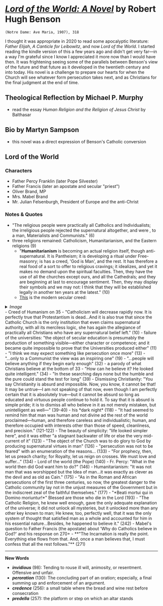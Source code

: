 # [*Lord of the World: A Novel*](https://www.amazon.com/Lord-World-Robert-Hugh-Benson/dp/0870612980/ref=sr_1_3?dchild=1&keywords=lord+of+the+world&qid=1606492849&sr=8-3) by Robert Hugh Benson

`(Notre Dame: Ave Maria, 1907), 318`

I thought it was appropriate in 2020 to read some apocalyptic literature: *Father Elijah*, *A Canticle for Leibowitz*, and now *Lord of the World*. I started reading the kindle version of this a few years ago and didn't get very far—in a way I'm grateful since I know I appreciated it more now than I would have then. It was frightening seeing some of the parallels between Benson's view of the future and that future as it developed in the twentieth century and into today. His novel is a challenge to prepare our hearts for when the Church will see whatever form persecution takes next, and as Christians for the final judgment at the end of time.

## Theological Reflection by Michael P. Murphy
- read the essay *Human Religion and the Religion of Jesus Christ* by Balthasar


## Bio by Martyn Sampson
- this novel was a direct expression of Benson's Catholic conversion


## Lord of the World

### Characters
- Father Percy Franklin (later Pope Silvester)
- Father Francis (later an apostate and secular "priest")
- Oliver Brand, MP
- Mrs. Mabel Brand
- Mr. Julian Felsenburgh, President of Europe and the anti-Christ

### Notes & Quotes
- "The religious people were practically all Catholics and Individualists; the irreligious people rejected the supernatural altogether, and were , to a man, Materialists and Communists." (6)
- three religions remained: Catholicism, Humanitarianism, and the Eastern religions (9)
  - "**Humanitarianism** is becoming an actual religion itself, though anti-supernatural. It is Pantheism; it is developing a ritual under Free-masonry; is has a creed, 'God is Man', and the rest. It has therefore a real food of a sort to offer to religious cravings; it idealizes, and yet it makes no demand upon the spiritual faculties. Then, they have the use of all the churches except ours, and all the Cathedrals; and they are beginning at last to encourage sentiment. Then, they may display their symbols and we may not: I think that they will be established legally in another ten years at the latest." (10)
  - [This](https://www.amazon.com/SIGNS-JUSTICE-Weather-Proof-Corrugated-Political/dp/B086QPX6WP/ref=mp_s_a_1_16?dchild=1&keywords=water+is+life+yard+sign&qid=1605491798&sprefix=water+is+life&sr=8-16) is the modern secular creed: 
<details>
 <summary><i>Image</i></summary>
	<img src="https://i.ebayimg.com/images/g/gGEAAOSwDaVfBbHZ/s-l500.png">
</details>
  - Creed of Humanism on 35
- "Catholicism will decrease rapidly now. It is perfectly true that Protestantism is dead...And it is also true that since the Catholic Church is the only institution that even claims supernatural authority, with all its merciless logic, she has again the allegiance of practically all Christians who have any supernatural belief left." (10)
- failure of the universities: "the object of secular education is presumably the production of something visible—either character or competence; and it became quite impossible to prove that the Universities produced either" (11)
- "I think we may expect something like persecution once more" (13)
- "...only to a Communist the view was an inspiring one" (19)
- "...people will believe anything if they begin early enough" (32)
- a parody of what Christians believe at the bottom of 33
- "How can he believe it? He looked quite intelligent." (34)
- "In these searching days none but the humble and the pure could stand the test for long" (39)
- Dismissing Christianity: "You say Christianity is absurd and impossible. Now, you know, it cannot be that! It may be untrue—I am not speaking of that now, even though I am perfectly certain that it is absolutely true—but it cannot be absurd so long as educated and virtuous people continue to hold it. To say that it is absurd is simple pride; it is to dismiss all who believe in it as not merely mistaken, but unintelligent as well—" (39-40)
- his *dark night* (118)
- "It had seemed to remind him that man was human and not divine ad the rest of the world proclaimed—human, and therefore careless and individualistic; human, and therefore occupied with interests other than those of speed, cleanliness, and precision." (121-122)
- The beauty of simplicity: "life looked simpler here", and it was either "a stagnant backwater of life or else the very mid-current of it" (123)
- "The object of the Church was to do glory to God by producing supernatural virtues in man" (126)
- "persecution was not to be feared" with an enumeration of the reasons... (133)
- "For prophecy, then, let us preach charity; for Royalty, let us reign on crosses. We must love and suffer..." (134)
- Lord of the world (the Pope) (140)
- Fr. Percy: "What in the world then did God want him to do?" (146)
- Humanitarianism: "It was not man that was worshipped but the Idea of man...it was exactly as clever as the devil and as old as Cain." (175)
- "As in the Roman and African persecutions of the first three centuries, so now, the greatest danger to the Catholic community lay not in the unjust measures of the Government but in the indiscreet zeal of the faithful themselves." (177)
- "*Beati mortui qui in Domino moriuntur!*" Blessed are those who die in the Lord (193)
- "The Catholic Religion, he knew well enough, gave the only adequate explanation of the universe; it did not unlock all mysteries, but it unlocked more than any other key known to man; He knew, too, perfectly well, that it was the only system of thought that satisfied man as a whole and accounted for him in his essential nature...Besides, he happened to believe it." (242)
- Mabel's question to Father Francis (the apostate) about 'Why do Catholics believe in God?' and his response on 270+
  - **"The Incarnation is really the point. Everything else flows from that. And, once a man believes that, I must confess that all the rest follows."** (271)


---

**New Words**
- ***invidious*** (98): Tending to rouse ill will, animosity, or resentment. Offensive and unfair.
- ***peroration*** (130): The concluding part of an oration; especially, a final summing up and enforcement of an argument.
- ***credence*** (256): a small table where the bread and wine rest before consecration
- ***predella*** (257): the platform or step on which an altar stands
